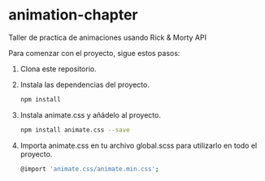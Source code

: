 # animation-chapter
Taller de practica de animaciones usando Rick &amp; Morty API

Para comenzar con el proyecto, sigue estos pasos:

1. Clona este repositorio.

2. Instala las dependencias del proyecto.

   ```bash
   npm install

3. Instala animate.css y añádelo al proyecto.

   ```bash
   npm install animate.css --save
   
4. Importa animate.css en tu archivo global.scss para utilizarlo en todo el proyecto.

   ```bash
   @import 'animate.css/animate.min.css';


